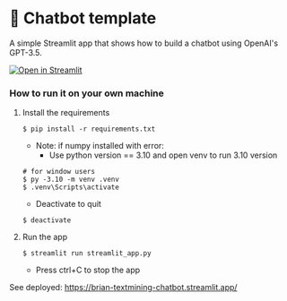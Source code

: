 # 💬 Chatbot template

A simple Streamlit app that shows how to build a chatbot using OpenAI's GPT-3.5.

[![Open in Streamlit](https://static.streamlit.io/badges/streamlit_badge_black_white.svg)](https://chatbot-template.streamlit.app/)

### How to run it on your own machine

1. Install the requirements

   ```
   $ pip install -r requirements.txt
   ```

    - Note: if numpy installed with error:
      - Use python version == 3.10 and open venv to run 3.10 version
   ```
   # for window users
   $ py -3.10 -m venv .venv
   $ .venv\Scripts\activate
   ```
      - Deactivate to quit
   ```
   $ deactivate
   ```


2. Run the app

   ```
   $ streamlit run streamlit_app.py
   ```
   - Press ctrl+C to stop the app

See deployed: https://brian-textmining-chatbot.streamlit.app/
